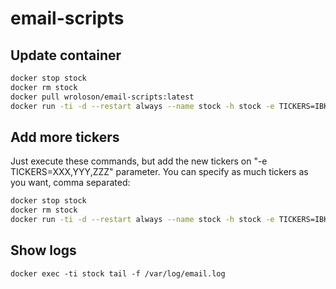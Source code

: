 # email-scripts
## Update container
```bash
docker stop stock
docker rm stock
docker pull wroloson/email-scripts:latest
docker run -ti -d --restart always --name stock -h stock -e TICKERS=IBKR -e MAIL_PROVIDER=hotmail -e MAIL_USER=XXXXXX -e MAIL_PASSWORD=YYYYYY -e MAIL_RECIPIENTS="first@recipient.com,second@recipient.com" -e CRON_EXPRESSION="0 0 * * *" --link mongodb:mongodb wroloson/email-scripts
```

## Add more tickers
Just execute these commands, but add the new tickers on "-e TICKERS=XXX,YYY,ZZZ" parameter. You can specify as much tickers as you want, comma separated:

```bash
docker stop stock
docker rm stock
docker run -ti -d --restart always --name stock -h stock -e TICKERS=IBKR -e MAIL_PROVIDER=hotmail -e MAIL_USER=XXXXXX -e MAIL_PASSWORD=YYYYYY -e MAIL_RECIPIENTS="first@recipient.com,second@recipient.com" -e CRON_EXPRESSION="0 0 * * *" --link mongodb:mongodb wroloson/email-scripts
````

## Show logs
```
docker exec -ti stock tail -f /var/log/email.log
```
